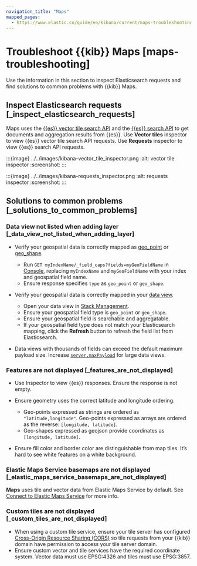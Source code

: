 ```yaml
---
navigation_title: "Maps"
mapped_pages:
  - https://www.elastic.co/guide/en/kibana/current/maps-troubleshooting.html
---
```




# Troubleshoot {{kib}} Maps [maps-troubleshooting]


Use the information in this section to inspect Elasticsearch requests and find solutions to common problems with {{kib}} Maps.


## Inspect Elasticsearch requests [_inspect_elasticsearch_requests]

Maps uses the [{{es}} vector tile search API](https://www.elastic.co/docs/api/doc/elasticsearch/operation/operation-search-mvt) and the [{{es}} search API](https://www.elastic.co/docs/api/doc/elasticsearch/operation/operation-search) to get documents and aggregation results from {{es}}. Use **Vector tiles** inspector to view {{es}} vector tile search API requests. Use **Requests** inspector to view {{es}} search API requests.

:::{image} ../../images/kibana-vector_tile_inspector.png
:alt: vector tile inspector
:screenshot:
:::

:::{image} ../../images/kibana-requests_inspector.png
:alt: requests inspector
:screenshot:
:::


## Solutions to common problems [_solutions_to_common_problems]


### Data view not listed when adding layer [_data_view_not_listed_when_adding_layer]

* Verify your geospatial data is correctly mapped as [geo_point](asciidocalypse://docs/elasticsearch/docs/reference/elasticsearch/mapping-reference/geo-point.md) or [geo_shape](asciidocalypse://docs/elasticsearch/docs/reference/elasticsearch/mapping-reference/geo-shape.md).

    * Run `GET myIndexName/_field_caps?fields=myGeoFieldName` in [Console](../../explore-analyze/query-filter/tools/console.md), replacing `myIndexName` and `myGeoFieldName` with your index and geospatial field name.
    * Ensure response specifies `type` as `geo_point` or `geo_shape`.

* Verify your geospatial data is correctly mapped in your [data view](../../explore-analyze/find-and-organize/data-views.md#managing-fields).

    * Open your data view in [Stack Management](../../deploy-manage/index.md).
    * Ensure your geospatial field type is `geo_point` or `geo_shape`.
    * Ensure your geospatial field is searchable and aggregatable.
    * If your geospatial field type does not match your Elasticsearch mapping, click the **Refresh** button to refresh the field list from Elasticsearch.

* Data views with thousands of fields can exceed the default maximum payload size. Increase [`server.maxPayload`](../../deploy-manage/deploy/self-managed/configure.md) for large data views.


### Features are not displayed [_features_are_not_displayed]

* Use Inspector to view {{es}} responses. Ensure the response is not empty.
* Ensure geometry uses the correct latitude and longitude ordering.

    * Geo-points expressed as strings are ordered as `"latitude,longitude"`. Geo-points expressed as arrays are ordered as the reverse: `[longitude, latitude]`.
    * Geo-shapes expressed as geojson provide coordinates as `[longitude, latitude]`.

* Ensure fill color and border color are distinguishable from map tiles. It’s hard to see white features on a white background.


### Elastic Maps Service basemaps are not displayed [_elastic_maps_service_basemaps_are_not_displayed]

**Maps** uses tile and vector data from Elastic Maps Service by default. See [Connect to Elastic Maps Service](../../explore-analyze/visualize/maps/maps-connect-to-ems.md) for more info.


### Custom tiles are not displayed [_custom_tiles_are_not_displayed]

* When using a custom tile service, ensure your tile server has configured [Cross-Origin Resource Sharing (CORS)](https://developer.mozilla.org/en-US/docs/Web/HTTP/CORS) so tile requests from your {{kib}} domain have permission to access your tile server domain.
* Ensure custom vector and tile services have the required coordinate system. Vector data must use EPSG:4326 and tiles must use EPSG:3857.

